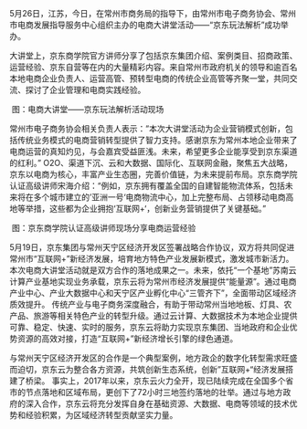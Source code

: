 5月26日，江苏，今日，在常州市商务局的指导下，由常州市电子商务协会、常州市电商发展指导服务中心组织主办的电商大讲堂活动——“京东玩法解析”成功举办。

大讲堂上，京东商学院官方讲师分享了包括京东集团介绍、案例类目、招商政策、运营经验、京东自营等在内的大量精彩内容。来自常州市政府机关的领导和逾百名本地电商企业负责人、运营高管、预转型电商的传统企业高管等齐聚一堂，共同交流、探讨了企业管理和电商实践经验。
![]()

![]()
图：电商大讲堂——京东玩法解析活动现场

常州市电子商务协会相关负责人表示：”本次大讲堂活动为企业营销模式创新，包括传统业务模式的电商营销转型提供了智力支持。感谢京东为常州本地企业带来了电商运营的真知灼见，与会嘉宾受益匪浅。未来，希望更多企业能享受到京东渠道的红利。”
O2O、渠道下沉、云和大数据、国际化、互联网金融，聚焦五大战略，京东以电商为核心，丰富产业生态圈，完善价值链，为未来提前布局。京东商学院认证高级讲师宋海介绍：“例如，京东拥有覆盖全国的自建智能物流体系，包括未来将在多个城市建立的’亚洲一号‘电商物流中心，加上完整布局、占领移动电商高地等举措，这些都为企业拥抱‘互联网+‘，创新业务营销提供了关键基础。”

![]()
图：京东商学院认证高级讲师现场分享电商运营经验

5月19日，京东集团与常州天宁区经济开发区签署战略合作协议，双方将共同促进常州市“互联网+”新经济发展，培育地方特色产业发展新模式，激发城市新活力。本次电商大讲堂活动就是双方合作的落地成果之一。未来，依托“一个基地”苏南云计算产业基地实现业务承载，京东云将为常州市经济发展提供“能量源”。通过电商产业中心、产业大数据中心和天宁区产业孵化中心“三管齐下”，全面带动区域经济质效提升。
传统产业与电子商务深度融合，有助于带动常州当地地板、灯具、农产品、旅游等相关特色产业的转型升级。通过云计算、大数据技术为本地企业提供可靠、稳定、快速、实时的服务，京东云将助力实现京东集团、当地政府和企业优势资源的高效对接，打造“互联网+”新经济增长引擎的绿色通道。

与常州天宁区经济开发区的合作是一个典型案例，地方政企的数字化转型需求旺盛而迫切，京东云为整合各方资源，共筑创新生态系统，创新”互联网+“经济发展搭建了桥梁。
事实上，2017年以来，京东云火力全开，现已陆续完成在全国多个省市的节点落地和区域布局，更创下了72小时三地签约落地的壮举。通过与地方政府的深入合作，京东云将充分发挥自身在基础资源、大数据、电商等领域的技术优势和经验积累，为区域经济转型贡献坚实力量。